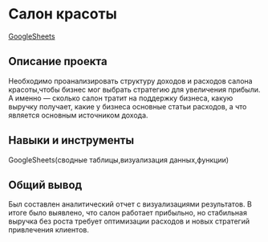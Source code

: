# Салон красоты
[GoogleSheets](https://docs.google.com/spreadsheets/d/18_keuvNKiotPwlz7Z8Fk-HdBLXHNRfcrNJBr80ey5zQ/edit?usp=sharing)
## Описание проекта
Необходимо проанализировать структуру доходов и расходов салона красоты,чтобы бизнес мог выбрать стратегию для увеличения прибыли. А именно — сколько салон тратит на поддержку бизнеса, какую выручку получает, какие у бизнеса основные статьи расходов, а что является основным источником дохода. 
## Навыки и инструменты
GoogleSheets(сводные таблицы,визуализация данных,функции)
## Общий вывод
Был составлен аналитический отчет с визуализациями результатов. В итоге было выявлено, что салон работает прибыльно, но стабильная выручка без роста требует оптимизации расходов и новых стратегий привлечения клиентов.
